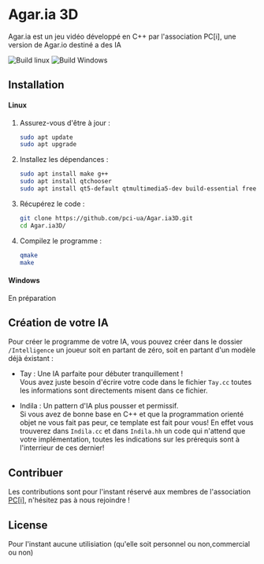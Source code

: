 # Agar.ia 3D

Agar.ia est un jeu vidéo développé en C++ par l'association PC[i], une version de Agar.io destiné a des IA

![Build linux](https://github.com/pci-ua/Agar.ia3D/actions/workflows/l-cpp.yml/badge.svg)
![Build Windows](https://github.com/pci-ua/Agar.ia3D/actions/workflows/w-cpp.yml/badge.svg)

## Installation

#### Linux
1. Assurez-vous d'être à jour :

    ```bash
    sudo apt update
    sudo apt upgrade
    ```

2. Installez les dépendances :

    ```bash
    sudo apt install make g++
    sudo apt install qtchooser
    sudo apt install qt5-default qtmultimedia5-dev build-essential freeglut3-dev
    ```

3. Récupérez le code :

    ```bash
    git clone https://github.com/pci-ua/Agar.ia3D.git
    cd Agar.ia3D/
    ```

3. Compilez le programme :

     ```bash
    qmake
    make
    ```

#### Windows

 En préparation


## Création de votre IA

Pour créer le programme de votre IA, vous pouvez créer dans le dossier `/Intelligence` un joueur
soit en partant de zéro, soit en partant d'un modèle déjà éxistant :

  - Tay : Une IA parfaite pour débuter tranquillement ! <br/>
     Vous avez juste besoin d'écrire votre code dans le fichier `Tay.cc`
     toutes les informations sont directements misent dans ce fichier.

  - Indila : Un pattern d'IA plus pousser et permissif. <br/>
    Si vous avez de bonne base en C++ et que la programmation orienté objet ne vous fait pas peur,
    ce template est fait pour vous! En effet vous trouverez dans `Indila.cc` et dans `Indila.hh`
    un code qui n'attend que votre implémentation, toutes les indications sur les prérequis sont à l'interrieur de ces dernier!


## Contribuer
Les contributions sont pour l'instant réservé aux membres de l'association [PC[i]](https://projetcohesion.info/), n'hésitez pas à nous rejoindre !

## License
Pour l'instant aucune utilisiation (qu'elle soit personnel ou non,commercial ou non)
